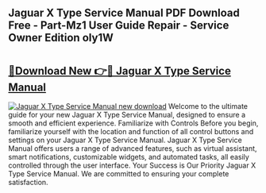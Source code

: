 ## Jaguar X Type Service Manual PDF Download Free - Part-Mz1 User Guide Repair - Service Owner Edition oIy1W

# <h2><a href="http://bc76797.oget.top/?id=Jaguar+X+Type+Service+Manual">🔗Download New 👉🔴 Jaguar X Type Service Manual</a></h2>

[![Jaguar X Type Service Manual new download](https://i.imgur.com/5g1atiW.png)](http://bc76797.oget.top/?id=Jaguar+X+Type+Service+Manual)
Welcome to the ultimate guide for your new Jaguar X Type Service Manual, designed to ensure a smooth and efficient experience. Familiarize with Controls Before you begin, familiarize yourself with the location and function of all control buttons and settings on your Jaguar X Type Service Manual. Jaguar X Type Service Manual offers users a range of advanced features, such as virtual assistant, smart notifications, customizable widgets, and automated tasks, all easily controlled through the user interface. Your Success is Our Priority Jaguar X Type Service Manual. We are committed to ensuring your complete satisfaction.
